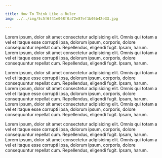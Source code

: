 ```yaml
---

title: How To Think Like a Ruler
img: ../../img/5c5f6f41e068f0a72e87ef1b05b42e33.jpg

---
```


Lorem ipsum, dolor sit amet consectetur adipisicing elit. Omnis qui totam a vel et itaque esse corrupti ipsa, dolorum ipsum, corporis, dolore consequuntur repellat cum. Repellendus, eligendi fugit. Ipsam, harum.
Lorem ipsum, dolor sit amet consectetur adipisicing elit. Omnis qui totam a vel et itaque esse corrupti ipsa, dolorum ipsum, corporis, dolore consequuntur repellat cum. Repellendus, eligendi fugit. Ipsam, harum.

Lorem ipsum, dolor sit amet consectetur adipisicing elit. Omnis qui totam a vel et itaque esse corrupti ipsa, dolorum ipsum, corporis, dolore consequuntur repellat cum. Repellendus, eligendi fugit. Ipsam, harum.
Lorem ipsum, dolor sit amet consectetur adipisicing elit. Omnis qui totam a vel et itaque esse corrupti ipsa, dolorum ipsum, corporis, dolore consequuntur repellat cum. Repellendus, eligendi fugit. Ipsam, harum.
Lorem ipsum, dolor sit amet consectetur adipisicing elit. Omnis qui totam a vel et itaque esse corrupti ipsa, dolorum ipsum, corporis, dolore consequuntur repellat cum. Repellendus, eligendi fugit. Ipsam, harum.

Lorem ipsum, dolor sit amet consectetur adipisicing elit. Omnis qui totam a vel et itaque esse corrupti ipsa, dolorum ipsum, corporis, dolore consequuntur repellat cum. Repellendus, eligendi fugit. Ipsam, harum.
Lorem ipsum, dolor sit amet consectetur adipisicing elit. Omnis qui totam a vel et itaque esse corrupti ipsa, dolorum ipsum, corporis, dolore consequuntur repellat cum. Repellendus, eligendi fugit. Ipsam, harum.